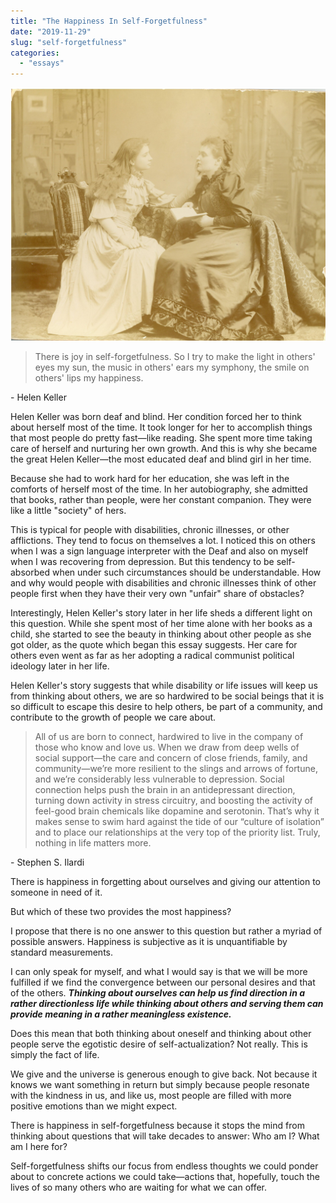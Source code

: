 ```yaml
---
title: "The Happiness In Self-Forgetfulness"
date: "2019-11-29"
slug: "self-forgetfulness"
categories:
  - "essays"
---
```


![Helen Keller and teacher](images/Helen-Keller.jpg)

> There is joy in self-forgetfulness. So I try to make the light in others' eyes my sun, the music in others' ears my symphony, the smile on others' lips my happiness.

\- Helen Keller

Helen Keller was born deaf and blind. Her condition forced her to think about herself most of the time. It took longer for her to accomplish things that most people do pretty fast—like reading. She spent more time taking care of herself and nurturing her own growth. And this is why she became the great Helen Keller—the most educated deaf and blind girl in her time.

Because she had to work hard for her education, she was left in the comforts of herself most of the time. In her autobiography, she admitted that books, rather than people, were her constant companion. They were like a little "society" of hers.

This is typical for people with disabilities, chronic illnesses, or other afflictions. They tend to focus on themselves a lot. I noticed this on others when I was a sign language interpreter with the Deaf and also on myself when I was recovering from depression. But this tendency to be self-absorbed when under such circumstances should be understandable. How and why would people with disabilities and chronic illnesses think of other people first when they have their very own "unfair" share of obstacles?

Interestingly, Helen Keller's story later in her life sheds a different light on this question. While she spent most of her time alone with her books as a child, she started to see the beauty in thinking about other people as she got older, as the quote which began this essay suggests. Her care for others even went as far as her adopting a radical communist political ideology later in her life.

Helen Keller's story suggests that while disability or life issues will keep us from thinking about others, we are so hardwired to be social beings that it is so difficult to escape this desire to help others, be part of a community, and contribute to the growth of people we care about.

> All of us are born to connect, hardwired to live in the company of those who know and love us. When we draw from deep wells of social support—the care and concern of close friends, family, and community—we’re more resilient to the slings and arrows of fortune, and we’re considerably less vulnerable to depression. Social connection helps push the brain in an antidepressant direction, turning down activity in stress circuitry, and boosting the activity of feel-good brain chemicals like dopamine and serotonin. That’s why it makes sense to swim hard against the tide of our “culture of isolation” and to place our relationships at the very top of the priority list. Truly, nothing in life matters more.

\- Stephen S. Ilardi

There is happiness in forgetting about ourselves and giving our attention to someone in need of it.

But which of these two provides the most happiness?

I propose that there is no one answer to this question but rather a myriad of possible answers. Happiness is subjective as it is unquantifiable by standard measurements.

I can only speak for myself, and what I would say is that we will be more fulfilled if we find the convergence between our personal desires and that of the others. **_Thinking about ourselves can help us find direction in a rather directionless life while thinking about others and serving them can provide meaning in a rather meaningless existence._**

Does this mean that both thinking about oneself and thinking about other people serve the egotistic desire of self-actualization? Not really. This is simply the fact of life.

We give and the universe is generous enough to give back. Not because it knows we want something in return but simply because people resonate with the kindness in us, and like us, most people are filled with more positive emotions than we might expect.

There is happiness in self-forgetfulness because it stops the mind from thinking about questions that will take decades to answer: Who am I? What am I here for?

Self-forgetfulness shifts our focus from endless thoughts we could ponder about to concrete actions we could take—actions that, hopefully, touch the lives of so many others who are waiting for what we can offer.
